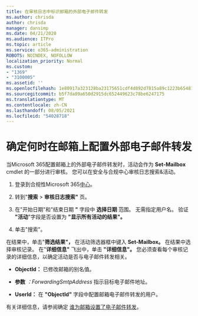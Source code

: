 ```yaml
---
title: 在审核日志中标识邮箱的外部电子邮件转发
ms.author: chrisda
author: chrisda
manager: dansimp
ms.date: 04/21/2020
ms.audience: ITPro
ms.topic: article
ms.service: o365-administration
ROBOTS: NOINDEX, NOFOLLOW
localization_priority: Normal
ms.custom:
- "1369"
- "3100005"
ms.assetid: ''
ms.openlocfilehash: 1e80917a323128ba23175651cdf4d892d7815a89c1223b654812c1b456c787da
ms.sourcegitcommit: b5f7da89a650d2915dc652449623c78be6247175
ms.translationtype: MT
ms.contentlocale: zh-CN
ms.lasthandoff: 08/05/2021
ms.locfileid: "54028718"
---
```

# <a name="identify-when-external-email-forwarding-is-configured-on-mailboxes"></a>确定何时在邮箱上配置外部电子邮件转发

当Microsoft 365配置邮箱上的外部电子邮件转发时，活动会作为 **Set-Mailbox** cmdlet 的一部分进行审核。 您可以在安全与合规中心审核日志搜索&活动。

1. 登录到合规性Microsoft 365[中心](https://protection.office.com/)。

2. 转到"**搜索**  >  **审核日志搜索"** 页。

3. 在"开始日期"和"结束日期 **"** 字段中 **选择日期** 范围。 无需指定用户名。 验证 **"活动**"字段是否设置为 **"显示所有活动的结果"。**

4. 单击"搜索"。

在结果中，单击"**筛选结果"，** 在活动筛选器框中键入 **Set-Mailbox。** 在结果中选择审核记录。 在"**详细信息"** 飞出中，单击 **"详细信息"。** 您必须查看每个审核记录的详细信息，以确定活动是否与电子邮件转发相关。

- **ObjectId：** 已修改邮箱的别名值。

- **参数** _：ForwardingSmtpAddress_ 指示目标电子邮件地址。

- **UserId：** 在 **"ObjectId"** 字段中配置邮箱电子邮件转发的用户。

有关详细信息，请参阅确定 [谁为邮箱设置了电子邮件转发](/microsoft-365/compliance/auditing-troubleshooting-scenarios#determine-who-set-up-email-forwarding-for-a-mailbox)。
